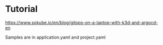 # Tutorial
https://www.sokube.io/en/blog/gitops-on-a-laptop-with-k3d-and-argocd-en

Samples are in application.yaml and project.yaml

